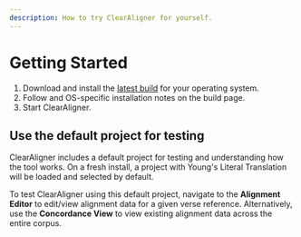 ```yaml
---
description: How to try ClearAligner for yourself.
---
```


# Getting Started

1. Download and install the [latest build](releases/0.0.29.md) for your operating system.
2. Follow and OS-specific installation notes on the build page.
3. Start ClearAligner.

## Use the default project for testing

ClearAligner includes a default project for testing and understanding how the tool works. On a fresh install, a project with Young's Literal Translation will be loaded and selected by default.

To test ClearAligner using this default project, navigate to the **Alignment Editor** to edit/view alignment data for a given verse reference. Alternatively, use the **Concordance View** to view existing alignment data across the entire corpus. &#x20;
